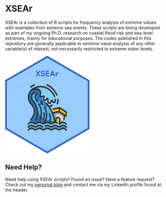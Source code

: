 # XSEAr
XSEAr is a collection of R scripts for frequency analysis of extreme values with examples from extreme sea events. These scripts are being developed as part of my ongoing Ph.D. research on coastal flood risk and sea-level extremes, mainly for educational purposes. The codes published in this repository are generally applicable to extreme value analysis of any other variable(s) of interest, not necessarily restricted to extreme water levels. 

![screen-png](./XSEAr-logo-res.png)

## Need Help?
Need help using XSEAr scripts? Found an issue? Have a feature request? Check out my
[personal blog](http://www.gboumis.com) and contact me via my LinkedIn profile found at the header.
